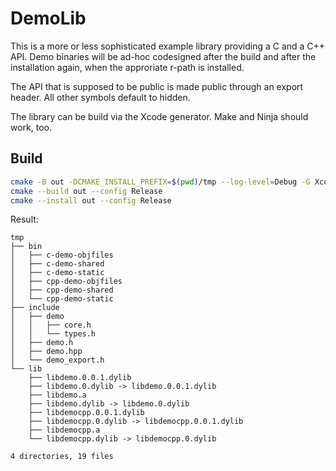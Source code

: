 # DemoLib

This is a more or less sophisticated example library providing a C and a C++ API. Demo binaries will be ad-hoc codesigned after the build and after the installation again, when the approriate r-path is installed.

The API that is supposed to be public is made public through an export header. All other symbols default to hidden.

The library can be build via the Xcode generator. Make and Ninja should work, too.

## Build

```sh
cmake -B out -DCMAKE_INSTALL_PREFIX=$(pwd)/tmp --log-level=Debug -G Xcode
cmake --build out --config Release
cmake --install out --config Release
```

Result:

```pre
tmp
├── bin
│   ├── c-demo-objfiles
│   ├── c-demo-shared
│   ├── c-demo-static
│   ├── cpp-demo-objfiles
│   ├── cpp-demo-shared
│   └── cpp-demo-static
├── include
│   ├── demo
│   │   ├── core.h
│   │   └── types.h
│   ├── demo.h
│   ├── demo.hpp
│   └── demo_export.h
└── lib
    ├── libdemo.0.0.1.dylib
    ├── libdemo.0.dylib -> libdemo.0.0.1.dylib
    ├── libdemo.a
    ├── libdemo.dylib -> libdemo.0.dylib
    ├── libdemocpp.0.0.1.dylib
    ├── libdemocpp.0.dylib -> libdemocpp.0.0.1.dylib
    ├── libdemocpp.a
    └── libdemocpp.dylib -> libdemocpp.0.dylib

4 directories, 19 files
```

